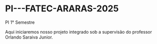 # PI---FATEC-ARARAS-2025
PI 1° Semestre 

Aqui iniciaremos nosso projeto integrado sob a supervisão do professor Orlando Saraiva Junior.